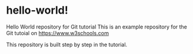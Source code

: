 # hello-world!
Hello World repository for Git tutorial
This is an example repository for the Git tutoial on https://www.w3schools.com

This repository is built step by step in the tutorial.
